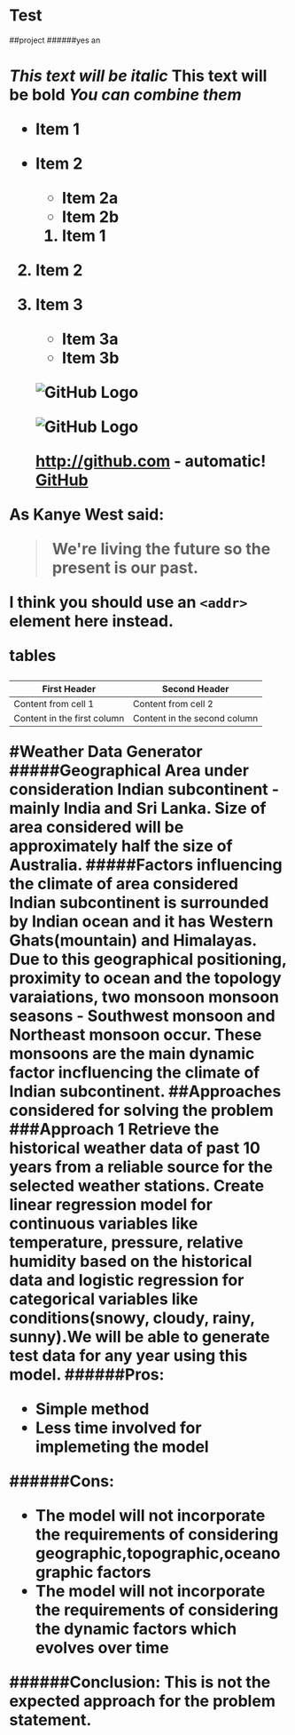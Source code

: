 # Test
##project
######yes  an <h1>
*This text will be italic*
**This text will be bold**
_You **can** combine them_
* Item 1
* Item 2
  * Item 2a
  * Item 2b
  
  1. Item 1
2. Item 2
3. Item 3
   * Item 3a
   * Item 3b
   
   ![GitHub Logo](/images/logo.png)
   
   ![GitHub Logo](/images/logo.png)
   
   http://github.com - automatic!
[GitHub](http://github.com)



As Kanye West said:

> We're living the future so
> the present is our past.

I think you should use an
`<addr>` element here instead.

tables

First Header | Second Header
------------ | -------------
Content from cell 1 | Content from cell 2
Content in the first column | Content in the second column


#Weather Data Generator
#####Geographical Area under consideration 
Indian subcontinent - mainly India and Sri Lanka.
Size of area considered will be approximately half the size of Australia.
#####Factors influencing the climate of area considered
Indian subcontinent is surrounded by Indian ocean and it has Western Ghats(mountain) and Himalayas. Due to this geographical positioning, proximity to ocean and the topology varaiations, two monsoon monsoon seasons - 
Southwest monsoon and Northeast monsoon occur. These monsoons are the main dynamic factor incfluencing the climate of Indian subcontinent.
##Approaches considered for solving the problem
###Approach 1
Retrieve the historical weather data of past 10 years from a reliable source for the selected weather stations. 
Create linear regression model for continuous variables like temperature, pressure, relative humidity based on the historical data and 
logistic regression for categorical variables like conditions(snowy, cloudy, rainy, sunny).We will be able to generate test data for any 
year using this model.
######Pros:
* Simple method
* Less time involved for implemeting the model

######Cons:
* The model will not incorporate the requirements of considering geographic,topographic,oceanographic factors 
* The model will not incorporate the requirements of considering the dynamic factors which evolves over time

######Conclusion: 
This is not the expected approach for the problem statement.







